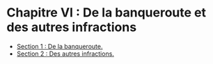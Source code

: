 # Chapitre VI : De la banqueroute et des autres infractions

- [Section 1 : De la banqueroute.](section-1)
- [Section 2 : Des autres infractions.](section-2)
